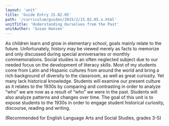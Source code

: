 ```yaml
---
layout: 'unit'
title: 'Guide Entry 15.02.05'
path: '/curriculum/guides/2015/2/15.02.05.x.html'
unitTitle: 'Understanding Ourselves from the Past'
unitAuthor: 'Susan Hansen'
---
```


<main>
 <p>
  As children learn and grow in elementary school, goals mainly relate to the future. Unfortunately, history may be viewed merely as facts to memorize and only discussed during special anniversaries or monthly commemorations. Social studies is an often neglected subject due to our needed focus on the development of literacy skills. Most of my students come from Latin and Hispanic cultures from around the world and bring a rich background of diversity to the classroom, as well as great curiosity. Yet many lack historical knowledge. Students will examine our present culture as it relates to the 1930s by comparing and contrasting in order to analyze “who” we are now as a result of “who” we were in the past. Students will also analyze patterns and changes over time. The goal of this unit is to expose students to the 1930s in order to engage student historical curiosity, discourse, reading and writing.
 </p>
 <p>
  (Recommended for English Language Arts and Social Studies, grades 3-5)
 </p>
</main>
